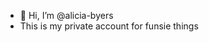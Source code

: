 - 👋 Hi, I’m @alicia-byers
- This is my private account for funsie things

<!---
alicia-byers/alicia-byers is a ✨ special ✨ repository because its `README.md` (this file) appears on your GitHub profile.
You can click the Preview link to take a look at your changes.
--->
